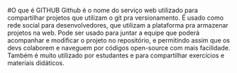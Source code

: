 #O que é GITHUB
Github é o nome do serviço web utilizado para compartilhar projetos que utilizam o git pra versionamento. 
É usado como rede social para desenvolvedores, que utilizam a plataforma pra armazenar projetos na web.
Pode ser usado para juntar a equipe que poderá acompanhar e modificar o projeto no repositório, e permitindo assim que os devs colaborem e naveguem por códigos open-source com mais facilidade.
Também é muito utilizado por estudantes e para compartilhar exercícios e materiais didáticos.
